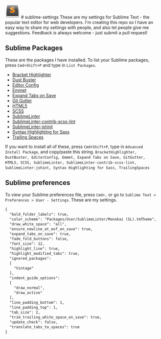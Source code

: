 <img src="./sublime-text-icon.png" style="width: 48px; height: 48px;"/>
# sublime-settings
These are my settings for Sublime Text - the popular text editor for web developers. I'm creating this repo so I have an easy way to share my settings with people, and also let people give me suggestions.
Feedback is always welcome - just submit a pull request!

## Sublime Packages
These are the packages I have installed. To list your Sublime packages, press `Cmd+Shift+P` and type in `List Packages`.
* [Bracket Highlighter](https://packagecontrol.io/packages/BracketHighlighter)
* [Dust Buster](https://packagecontrol.io/packages/DustBuster)
* [Editor Config](https://packagecontrol.io/packages/EditorConfig)
* [Emmet](https://packagecontrol.io/packages/Emmet)
* [Expand Tabs on Save](https://packagecontrol.io/packages/Expand%20Tabs%20on%20Save)
* [Git Gutter](https://packagecontrol.io/packages/GitGutter)
* [HTML5](https://packagecontrol.io/packages/HTML5)
* [SCSS](https://packagecontrol.io/packages/SCSS)
* [SublimeLinter](https://packagecontrol.io/packages/SublimeLinter)
* [SublimeLinter-contrib-scss-lint](https://packagecontrol.io/packages/SublimeLinter-contrib-scss-lint)
* [SublimeLinter-jshint](https://packagecontrol.io/packages/SublimeLinter-jshint)
* [Syntax Highlighting for Sass](https://packagecontrol.io/packages/Syntax%20Highlighting%20for%20Sass)
* [Trailing Spaces](https://packagecontrol.io/packages/TrailingSpaces)

If you want to install all of these, press `Cmd+Shift+P`, type in `Advanced Install Package`, and copy/paste this string.
`BracketHighlighter, DustBuster, EditorConfig, Emmet, Expand Tabs on Save, GitGutter, HTML5, SCSS, SublimeLinter, SublimeLinter-contrib-scss-lint, SublimeLinter-jshint, Syntax Highlighting for Sass, TrailingSpaces`

## Sublime preferences
To view your Sublime preferences file, press `Cmd+,` or go to `Sublime Text > Preferences > User - Settings`. These are my settings.
```
{
  "bold_folder_labels": true,
  "color_scheme": "Packages/User/SublimeLinter/Monokai (SL).tmTheme",
  "draw_white_space": "all",
  "ensure_newline_at_eof_on_save": true,
  "expand_tabs_on_save": true,
  "fade_fold_buttons": false,
  "font_size": 12,
  "highlight_line": true,
  "highlight_modified_tabs": true,
  "ignored_packages":
  [
    "Vintage"
  ],
  "indent_guide_options":
  [
    "draw_normal",
    "draw_active"
  ],
  "line_padding_bottom": 1,
  "line_padding_top": 1,
  "tab_size": 2,
  "trim_trailing_white_space_on_save": true,
  "update_check": false,
  "translate_tabs_to_spaces": true
}
```
